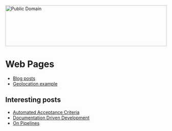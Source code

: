 <a href="https://unlicense.org">
    <img src="https://upload.wikimedia.org/wikipedia/commons/6/62/PD-icon.svg"
         title="Public Domain" width="100%" height="128">
</a>

# Web Pages

* [Blog posts](blog/)
* [Geolocation example](geolocation.html)

## Interesting posts

* [Automated Acceptance Criteria](blog/automated-acceptance-criteria.html)
* [Documentation Driven Development](blog/ddd-a-handmaids-tale.html)
* [On Pipelines](blog/on-pipelines.html)
